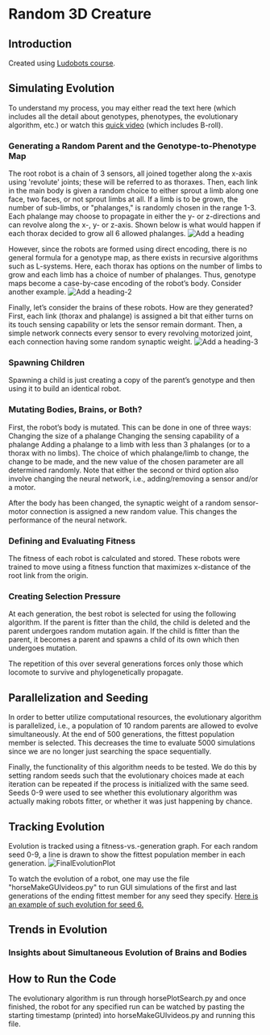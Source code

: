 # Random 3D Creature

## Introduction
Created using [Ludobots course](https://www.reddit.com/r/ludobots/wiki/installation/).

## Simulating Evolution
To understand my process, you may either read the text here (which includes all the detail about genotypes, phenotypes, the evolutionary algorithm, etc.) or watch this [quick video](https://youtu.be/-bC79AYuqt0) (which includes B-roll).

### Generating a Random Parent and the Genotype-to-Phenotype Map
The root robot is a chain of 3 sensors, all joined together along the x-axis using 'revolute' joints; these will be referred to as thoraxes. Then, each link in the main body is given a random choice to either sprout a limb along one face, two faces, or not sprout limbs at all. If a limb is to be grown, the number of sub-limbs, or "phalanges," is randomly chosen in the range 1-3. Each phalange may choose to propagate in either the y- or z-directions and can revolve along the x-, y- or z-axis. Shown below is what would happen if each thorax decided to grow all 6 allowed phalanges.
![Add a heading](https://user-images.githubusercontent.com/114432525/225158691-816c48cc-aec3-40d2-94dd-b3f34bdab966.png)

However, since the robots are formed using direct encoding, there is no general formula for a genotype map, as there exists in recursive algorithms such as L-systems. Here, each thorax has options on the number of limbs to grow and each limb has a choice of number of phalanges. Thus, genotype maps become a case-by-case encoding of the robot’s body. Consider another example.
![Add a heading-2](https://user-images.githubusercontent.com/114432525/225158741-a4c94f2d-f81d-4443-b12b-fbbbd7725e90.png)

Finally, let’s consider the brains of these robots. How are they generated? First, each link (thorax and phalange) is assigned a bit that either turns on its touch sensing capability or lets the sensor remain dormant. Then, a simple network connects every sensor to every revolving motorized joint, each connection having some random synaptic weight.
![Add a heading-3](https://user-images.githubusercontent.com/114432525/225158781-e0b9df7f-f25d-4215-ae37-f27a03aa36fb.png)

### Spawning Children
Spawning a child is just creating a copy of the parent’s genotype and then using it to build an identical robot.

### Mutating Bodies, Brains, or Both?
First, the robot’s body is mutated. This can be done in one of three ways:
Changing the size of a phalange
Changing the sensing capability of a phalange
Adding a phalange to a limb with less than 3 phalanges (or to a thorax with no limbs).
The choice of which phalange/limb to change, the change to be made, and the new value of the chosen parameter are all determined randomly. Note that either the second or third option also involve changing the neural network, i.e., adding/removing a sensor and/or a motor.

After the body has been changed, the synaptic weight of a random sensor-motor connection is assigned a new random value. This changes the performance of the neural network.

### Defining and Evaluating Fitness
The fitness of each robot is calculated and stored. These robots were trained to move using a fitness function that maximizes x-distance of the root link from the origin.

### Creating Selection Pressure
At each generation, the best robot is selected for using the following algorithm. If the parent is fitter than the child, the child is deleted and the parent undergoes random mutation again. If the child is fitter than the parent, it becomes a parent and spawns a child of its own which then undergoes mutation.

The repetition of this over several generations forces only those which locomote to survive and phylogenetically propagate.

## Parallelization and Seeding
In order to better utilize computational resources, the evolutionary algorithm is parallelized, i.e., a population of 10 random parents are allowed to evolve simultaneously. At the end of 500 generations, the fittest population member is selected. This decreases the time to evaluate 5000 simulations since we are no longer just searching the space sequentially.

Finally, the functionality of this algorithm needs to be tested. We do this by setting random seeds such that the evolutionary choices made at each iteration can be repeated if the process is initialized with the same seed. Seeds 0-9 were used to see whether this evolutionary algorithm was actually making robots fitter, or whether it was just happening by chance.

## Tracking Evolution
Evolution is tracked using a fitness-vs.-generation graph. For each random seed 0-9, a line is drawn to show the fittest population member in each generation. 
![FinalEvolutionPlot](https://user-images.githubusercontent.com/114432525/225159746-c68eaf17-1e53-4dd3-a04a-5dac6ce5589a.png)

To watch the evolution of a robot, one may use the file "horseMakeGUIvideos.py" to run GUI simulations of the first and last generations of the ending fittest member for any seed they specify. [Here is an example of such evolution for seed 6.](https://youtu.be/f34L5RC4C8k)

## Trends in Evolution

### Insights about Simultaneous Evolution of Brains and Bodies

## How to Run the Code
The evolutionary algorithm is run through horsePlotSearch.py and once finished, the robot for any specified run can be watched by pasting the starting timestamp (printed) into horseMakeGUIvideos.py and running this file.

